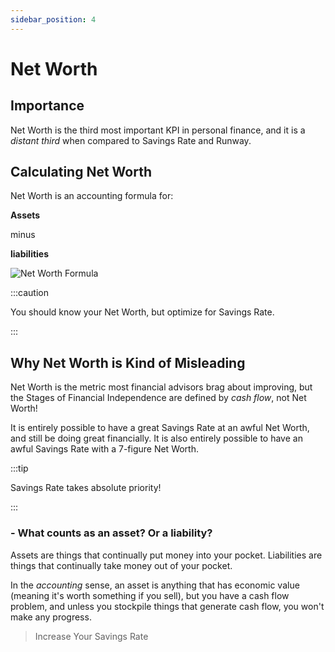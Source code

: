 ```yaml
---
sidebar_position: 4
---
```


# Net Worth

## Importance

Net Worth is the third most important KPI in personal finance, and it is a *distant third* when compared to Savings Rate and Runway.

## Calculating Net Worth

Net Worth is an accounting formula for: 

**Assets** 

minus 

**liabilities**

![Net Worth Formula](/img/nw-calculation.svg)

:::caution

You should know your Net Worth, but optimize for Savings Rate.

:::

## Why Net Worth is Kind of Misleading

Net Worth is the metric most financial advisors brag about improving, but the Stages of Financial Independence are defined by *cash flow*, not Net Worth! 

It is entirely possible to have a great Savings Rate at an awful Net Worth, and still be doing great financially. It is also entirely possible to have an awful Savings Rate with a 7-figure Net Worth. 

:::tip

Savings Rate takes absolute priority!

:::

### - What counts as an asset? Or a liability?

Assets are things that continually put money into your pocket. Liabilities are things that continually take money out of your pocket.

In the *accounting* sense, an asset is anything that has economic value (meaning it's worth something if you sell), but you have a cash flow problem, and unless you stockpile things that generate cash flow, you won't make any progress.

>Increase Your Savings Rate